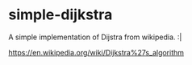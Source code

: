 # simple-dijkstra
A simple implementation of Dijstra from wikipedia. :|

https://en.wikipedia.org/wiki/Dijkstra%27s_algorithm
